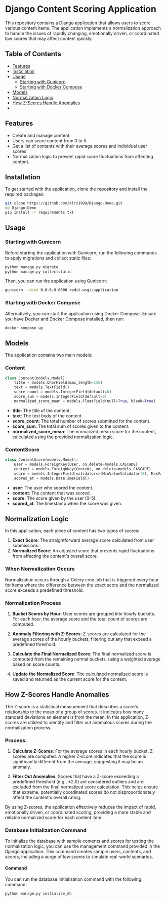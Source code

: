 # Django Content Scoring Application

This repository contains a Django application that allows users to score various content items. The application implements a normalization approach to handle the issues of rapidly changing, emotionally driven, or coordinated low scores that may affect content quickly.

## Table of Contents

- [Features](#features)
- [Installation](#installation)
- [Usage](#usage)
  - [Starting with Gunicorn](#starting-with-gunicorn)
  - [Starting with Docker Compose](#starting-with-docker-compose)
- [Models](#models)
- [Normalization Logic](#normalization-logic)
- [How Z-Scores Handle Anomalies](#how-z-scores-handle-anomalies)
- 

## Features

- Create and manage content.
- Users can score content from 0 to 5.
- Get a list of contents with their average scores and individual user scores.
- Normalization logic to prevent rapid score fluctuations from affecting content.

## Installation

To get started with the application, clone the repository and install the required packages:

```bash
git clone https://github.com/alrz1999/Django-Demo.git
cd Django-Demo
pip install -r requirements.txt
```

## Usage

### Starting with Gunicorn

Before starting the application with Gunicorn, run the following commands to apply migrations and collect static files:

```bash
python manage.py migrate
python manage.py collectstatic
```

Then, you can run the application using Gunicorn:

```bash
gunicorn --bind 0.0.0.0:8000 redit.wsgi:application
```


### Starting with Docker Compose

Alternatively, you can start the application using Docker Compose. Ensure you have Docker and Docker Compose installed, then run:

```bash
docker compose up
```

## Models

The application contains two main models:

### Content

```python
class Content(models.Model):
    title = models.CharField(max_length=255)
    text = models.TextField()
    score_count = models.IntegerField(default=0)
    score_sum = models.IntegerField(default=0)
    normalized_score_mean = models.FloatField(null=True, blank=True)
```

- **title**: The title of the content.
- **text**: The text body of the content.
- **score_count**: The total number of scores submitted for the content.
- **score_sum**: The total sum of scores given to the content.
- **normalized_score_mean**: The normalized mean score for the content, calculated using the provided normalization logic.

### ContentScore

```python
class ContentScore(models.Model):
    user = models.ForeignKey(User, on_delete=models.CASCADE)
    content = models.ForeignKey(Content, on_delete=models.CASCADE)
    score = models.IntegerField(validators=[MinValueValidator(0), MaxValueValidator(5)])
    scored_at = models.DateTimeField()
```

- **user**: The user who scored the content.
- **content**: The content that was scored.
- **score**: The score given by the user (0-5).
- **scored_at**: The timestamp when the score was given.

## Normalization Logic

In this application, each piece of content has two types of scores:
1. **Exact Score**: The straightforward average score calculated from user submissions.
2. **Normalized Score**: An adjusted score that prevents rapid fluctuations from affecting the content's overall score.

### When Normalization Occurs

Normalization occurs through a Celery cron job that is triggered every hour for items where the difference between the exact score and the normalized score exceeds a predefined threshold.

### Normalization Process

1. **Bucket Scores by Hour**: User scores are grouped into hourly buckets. For each hour, the average score and the total count of scores are computed.
   
2. **Anomaly Filtering with Z-Scores**: Z-scores are calculated for the average scores of the hourly buckets, filtering out any that exceed a predefined threshold.

3. **Calculate the Final Normalized Score**: The final normalized score is computed from the remaining normal buckets, using a weighted average based on score counts.

4. **Update the Normalized Score**: The calculated normalized score is saved and returned as the current score for the content.

## How Z-Scores Handle Anomalies

The Z-score is a statistical measurement that describes a score's relationship to the mean of a group of scores. It indicates how many standard deviations an element is from the mean. In this application, Z-scores are utilized to identify and filter out anomalous scores during the normalization process.

### Process:

1. **Calculate Z-Scores**: For the average scores in each hourly bucket, Z-scores are computed. A higher Z-score indicates that the score is significantly different from the average, suggesting it may be an anomaly.

2. **Filter Out Anomalies**: Scores that have a Z-score exceeding a predefined threshold (e.g., ±2.0) are considered outliers and are excluded from the final normalized score calculation. This helps ensure that extreme, potentially coordinated scores do not disproportionately affect the content's overall rating.

By using Z-scores, the application effectively reduces the impact of rapid, emotionally driven, or coordinated scoring, providing a more stable and reliable normalized score for each content item.

### Database Initialization Command

To initialize the database with sample contents and scores for testing the normalization logic, you can use the management command provided in the Django application. This command creates sample users, contents, and scores, including a surge of low scores to simulate real-world scenarios.

#### Command

You can run the database initialization command with the following command:

```bash
python manage.py initialize_db
